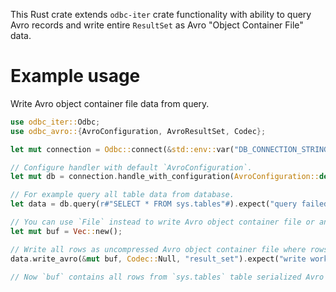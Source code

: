This Rust crate extends `odbc-iter` crate functionality with ability to query Avro records and write entire `ResultSet` as Avro "Object Container File" data.

Example usage
=============

Write Avro object container file data from query.

```rust
use odbc_iter::Odbc;
use odbc_avro::{AvroConfiguration, AvroResultSet, Codec};

let mut connection = Odbc::connect(&std::env::var("DB_CONNECTION_STRING").expect("no DB_CONNECTION_STRING env set")).expect("connect to database");

// Configure handler with default `AvroConfiguration`.
let mut db = connection.handle_with_configuration(AvroConfiguration::default());

// For example query all table data from database.
let data = db.query(r#"SELECT * FROM sys.tables"#).expect("query failed");

// You can use `File` instead to write Avro object container file or any other `Write` type.
let mut buf = Vec::new();

// Write all rows as uncompressed Avro object container file where rows are represented as record object named "result_set".
data.write_avro(&mut buf, Codec::Null, "result_set").expect("write worked");

// Now `buf` contains all rows from `sys.tables` table serialized Avro object container file.
```
